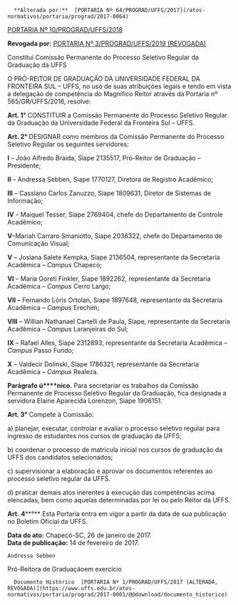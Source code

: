      **Alterada por:**  [PORTARIA Nº 64/PROGRAD/UFFS/2017](/atos-normativos/portaria/prograd/2017-0064) 

  [PORTARIA Nº 10/PROGRAD/UFFS/2018](/atos-normativos/portaria/prograd/2018-0010) 

 **Revogada por:**  [PORTARIA Nº 3/PROGRAD/UFFS/2019 (REVOGADA)](/atos-normativos/portaria/prograd/2019-0003) 

   Constitui Comissão Permanente do Processo Seletivo Regular da Graduação da UFFS  

O PRÓ-REITOR DE GRADUAÇÃO DA UNIVERSIDADE FEDERAL DA FRONTEIRA SUL – UFFS, no uso de suas atribuições legais e tendo em vista a delegação de competência do Magnífico Reitor através da Portaria nº 565/GR/UFFS/2016, resolve:

  

 **Art. 1°** CONSTITUIR a Comissão Permanente do Processo Seletivo Regular da Graduação da Universidade Federal da Fronteira Sul – UFFS.

  

 **Art. 2°** DESIGNAR como membros da Comissão Permanente do Processo Seletivo Regular os seguintes servidores:

 **I** – João Alfredo Braida, Siape 2135517, Pró-Reitor de Graduação – Presidente;

 **II** – Andressa Sebben, Siape 1770127, Diretora de Registro Acadêmico;

 **III** – Cassiano Carlos Zanuzzo, Siape 1809631, Diretor de Sistemas de Informação;

 **IV** – Maiquel Tesser, Siape 2769404, chefe do Departamento de Controle Acadêmico;

 **V**–Mariah Carraro Smaniotto, Siape 2036322, chefe do Departamento de Comunicação Visual;

 **V** – Josiana Salete Kempka, Siape 2136504, representante da Secretaria Acadêmica – *Campus* Chapecó;

 **VI** – Maria Goreti Finkler, Siape 1892262, representante da Secretaria Acadêmica – *Campus* Cerro Largo;

 **VII** – Fernando Lóris Ortolan, Siape 1897648, representante da Secretaria Acadêmica – *Campus* Erechim;

 **VIII** – Willian Nathanael Cartelli de Paula, Siape, representante da Secretaria Acadêmica – *Campus* Laranjeiras do Sul;

 **IX** – Rafael Alles, Siape 2312893, representante da Secretaria Acadêmica – *Campus* Passo Fundo;

 **X** – Valdecir Dolinski, Siape 1786321, representante da Secretaria Acadêmica – *Campus* Realeza.

  

 **Parágrafo** **ú****nico.** Para secretariar os trabalhos da Comissão Permanente de Processo Seletivo Regular da Graduação, fica designada a servidora Elaine Aparecida Lorenzon, Siape 1906151.

  

 **Art. 3°** Compete à Comissão:

 a) planejar, executar, controlar e avaliar o processo seletivo regular para ingresso de estudantes nos cursos de graduação da UFFS;

 b) coordenar o processo de matrícula inicial nos cursos de graduação da UFFS dos candidatos selecionados;

 c) supervisionar a elaboração e aprovar os documentos referentes ao processo seletivo regular da UFFS.

 d) praticar demais atos inerentes à execução das competências acima elencadas, bem como aquelas determinadas por lei ou pelo Reitor da UFFS.

  

 **Art.** **4****°** Esta Portaria entra em vigor a partir da data de sua publicação no Boletim Oficial da UFFS.

  

   **Data do ato:** Chapecó-SC, 26 de janeiro de 2017.   
 **Data de publicação:**  14 de fevereiro de 2017. 

    Andressa Sebben   
 Pró-Reitora de Graduaçãoem exercício 

      Documento Histórico  [PORTARIA Nº 1/PROGRAD/UFFS/2017 (ALTERADA, REVOGADA)](https://www.uffs.edu.br/atos-normativos/portaria/prograd/2017-0001/@@download/documento_historico)     
      